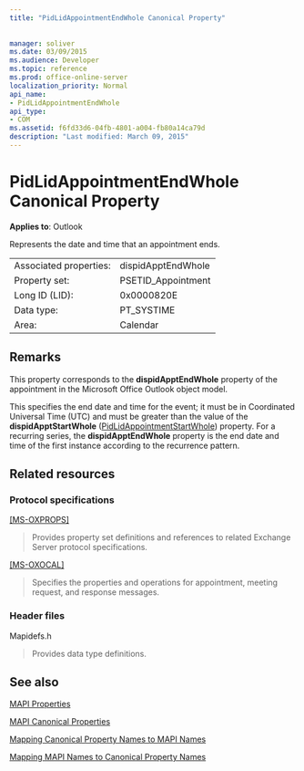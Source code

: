 ```yaml
---
title: "PidLidAppointmentEndWhole Canonical Property"
 
 
manager: soliver
ms.date: 03/09/2015
ms.audience: Developer
ms.topic: reference
ms.prod: office-online-server
localization_priority: Normal
api_name:
- PidLidAppointmentEndWhole
api_type:
- COM
ms.assetid: f6fd33d6-04fb-4801-a004-fb80a14ca79d
description: "Last modified: March 09, 2015"
---
```


# PidLidAppointmentEndWhole Canonical Property

  
  
**Applies to**: Outlook 
  
Represents the date and time that an appointment ends.
  
|||
|:-----|:-----|
|Associated properties:  <br/> |dispidApptEndWhole  <br/> |
|Property set:  <br/> |PSETID_Appointment  <br/> |
|Long ID (LID):  <br/> |0x0000820E  <br/> |
|Data type:  <br/> |PT_SYSTIME  <br/> |
|Area:  <br/> |Calendar  <br/> |
   
## Remarks

This property corresponds to the **dispidApptEndWhole** property of the appointment in the Microsoft Office Outlook object model. 
  
This specifies the end date and time for the event; it must be in Coordinated Universal Time (UTC) and must be greater than the value of the **dispidApptStartWhole** ([PidLidAppointmentStartWhole](pidlidappointmentstartwhole-canonical-property.md)) property. For a recurring series, the **dispidApptEndWhole** property is the end date and time of the first instance according to the recurrence pattern. 
  
## Related resources

### Protocol specifications

[[MS-OXPROPS]](http://msdn.microsoft.com/library/f6ab1613-aefe-447d-a49c-18217230b148%28Office.15%29.aspx)
  
> Provides property set definitions and references to related Exchange Server protocol specifications.
    
[[MS-OXOCAL]](http://msdn.microsoft.com/library/09861fde-c8e4-4028-9346-e7c214cfdba1%28Office.15%29.aspx)
  
> Specifies the properties and operations for appointment, meeting request, and response messages.
    
### Header files

Mapidefs.h
  
> Provides data type definitions.
    
## See also



[MAPI Properties](mapi-properties.md)
  
[MAPI Canonical Properties](mapi-canonical-properties.md)
  
[Mapping Canonical Property Names to MAPI Names](mapping-canonical-property-names-to-mapi-names.md)
  
[Mapping MAPI Names to Canonical Property Names](mapping-mapi-names-to-canonical-property-names.md)

